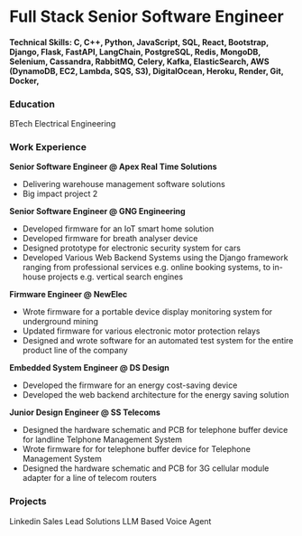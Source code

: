 # Full Stack Senior Software Engineer

#### Technical Skills: C, C++, Python, JavaScript, SQL, React, Bootstrap, Django, Flask, FastAPI, LangChain, PostgreSQL, Redis, MongoDB, Selenium, Cassandra, RabbitMQ, Celery, Kafka, ElasticSearch, AWS (DynamoDB, EC2, Lambda, SQS, S3), DigitalOcean, Heroku, Render, Git, Docker, 

### Education
BTech Electrical Engineering

### Work Experience
**Senior Software Engineer @ Apex Real Time Solutions**
- Delivering warehouse management software solutions
- Big impact project 2

**Senior Software Engineer @ GNG Engineering**
- Developed firmware for an IoT smart home solution
- Developed firmware for breath analyser device
- Designed prototype for electronic security system for cars
- Developed Various Web Backend Systems using the Django framework ranging from professional services e.g. online booking systems, to in-house projects e.g. vertical search engines

**Firmware Engineer @ NewElec**
- Wrote firmware for a portable device display monitoring system for underground mining
- Updated firmware for various electronic motor protection relays
- Designed and wrote software for an automated test system for the entire product line of the company

**Embedded System Engineer @ DS Design**
- Developed the firmware for an energy cost-saving device
- Developed the web backend architecture for the energy saving solution

**Junior Design Engineer @ SS Telecoms**
- Designed the hardware schematic and PCB for telephone buffer device for landline Telphone Management System
- Wrote firmware for for telephone buffer device for Telephone Management System
- Designed the hardware schematic and PCB for 3G cellular module adapter for a line of telecom routers

### Projects
Linkedin Sales Lead Solutions
LLM Based Voice Agent

